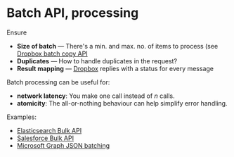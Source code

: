 # Batch API, processing

Ensure
* **Size of batch** — There's a min. and max. no. of items to process (see [Dropbox batch copy API](https://www.dropbox.com/developers/documentation/http/documentation#files-copy_batch)
* **Duplicates** — How to handle duplicates in the request?
* **Result mapping** — [Dropbox](https://www.dropbox.com/developers/documentation/http/documentation#files-copy_batch) replies with a status for every message

Batch processing can be useful for:

* **network latency**: You make one call instead of _n_ calls.
* **atomicity**: The all-or-nothing behaviour can help simplify error handling.


Examples:

* [Elasticsearch Bulk API](https://www.elastic.co/guide/en/elasticsearch/reference/current/docs-bulk.html)
* [Salesforce Bulk API](https://developer.salesforce.com/docs/atlas.en-us.api_asynch.meta/api_asynch/bulk_api_2_0.htm)
* [Microsoft Graph JSON batching](https://learn.microsoft.com/en-us/graph/json-batching)
